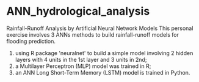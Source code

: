 # ANN_hydrological_analysis
Rainfall-Runoff Analysis by Artificial Neural Network Models
This personal exercise involves 3 ANNs methods to build rainfall-runoff models for flooding prediction. 
1) using R package 'neuralnet' to build a simple model involving 2 hidden layers with 4 units in the 1st layer and 3 units in 2nd; 
2) a Multilayer Perceptron (MLP) model was trained in R;
3) an ANN Long Short-Term Memory (LSTM) model is trained in Python.
